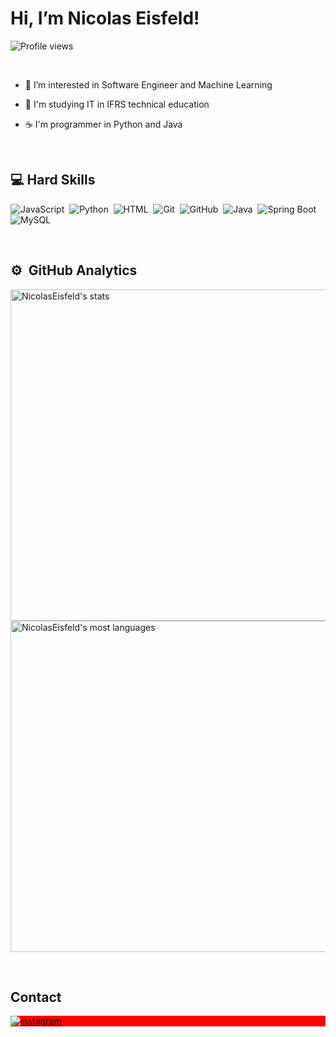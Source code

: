 
<h1 align="left">Hi, I’m Nicolas Eisfeld! </h1>

<p align="left"> <img src="https://komarev.com/ghpvc/?username=NicolasEisfeld&color=gray" alt="Profile views" /> </p>

<br />
<div align="left">

- 🎲 I’m interested in Software Engineer and Machine Learning
  
- 📖 I'm studying IT in IFRS technical education
  
- ☕ I'm programmer in Python and Java


</div>

<br />

## 💻 Hard Skills

![JavaScript](https://img.shields.io/badge/-JavaScript-262626?style=flat&logo=javascript)&nbsp;
![Python](https://img.shields.io/badge/-Python-262626?style=flat&logo=python)&nbsp;
![HTML](https://img.shields.io/badge/-HTML-262626?style=flat&logo=HTML5)&nbsp;
![Git](https://img.shields.io/badge/-Git-262626?style=flat&logo=git)&nbsp;
![GitHub](https://img.shields.io/badge/-GitHub-262626?style=flat&logo=github)&nbsp;
![Java](https://img.shields.io/badge/Java-262626.svg??style=for-the-badge&logo=openjdk&logoColor=white)&nbsp;
![Spring Boot](https://img.shields.io/badge/Spring_Boot-262626?style=flat&logo=Spring)&nbsp;
![MySQL](https://img.shields.io/badge/-MySQL-262626?style=flat&logo=mysql)&nbsp;


<br />

## ⚙️ &nbsp;GitHub Analytics
<p >
<img width="530em" src="https://github-readme-stats.vercel.app/api?username=NicolasEisfeld&show_icons=true&theme=dark" alt="NicolasEisfeld's stats"/>
<img width="530em" src="https://github-readme-stats.vercel.app/api/top-langs/?username=NicolasEisfeld&layout=compact&theme=dark" alt="NicolasEisfeld's most languages"/>
</p>

<br />

## Contact

<p align="left" style="background:red">

<a href="https://instagram.com/nicoeisfeld_" target="_blank">
 <img align="center" src="https://img.shields.io/badge/Instagram-E4405F?style=for-the-badge&logo=instagram&logoColor=white" alt="instagram"/>
</a>

